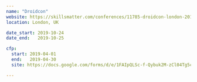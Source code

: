 ```yaml
---
name: "Droidcon"
website: https://skillsmatter.com/conferences/11785-droidcon-london-2019
location: London, UK

date_start: 2019-10-24
date_end:   2019-10-25

cfp:
  start: 2019-04-01
  end:   2019-04-30
  site: https://docs.google.com/forms/d/e/1FAIpQLSc-f-Qybuk2M-zCl04Tg5c6OwWYI1oi5RdsUFnhFaeQhJ0iRg/viewform

---
```


